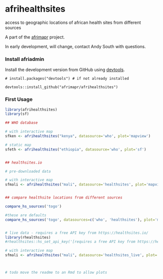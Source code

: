 # afrihealthsites
access to geographic locations of african health sites from different sources


A part of the [afrimapr](www.afrimapr.org) project.

In early development, will change, contact Andy South with questions.


### Install afriadmin

Install the development version from GitHub using [devtools](https://github.com/hadley/devtools).

    # install.packages("devtools") # if not already installed
    
    devtools::install_github("afrimapr/afrihealthsites")


### First Usage

``` r
library(afrihealthsites)
library(sf)

## WHO database 

# with interactive map
sfken <- afrihealthsites("kenya", datasource='who', plot='mapview')

# static map
sfeth <- afrihealthsites("ethiopia", datasource='who', plot='sf')


## healthsites.io

# pre-downloaded data

# with interactive map
sfmali <- afrihealthsites("mali", datasource='healthsites', plot='mapview')


## compare healthsite locations from different sources

compare_hs_sources('togo')

#these are defaults
compare_hs_sources('togo', datasources=c('who', 'healthsites'), plot='mapview'))


# live data - requires a free API key from https://healthsites.io/
library(rhealthsites)
#rhealthsites::hs_set_api_key('[requires a free API key from https://healthsites.io/]')

# with interactive map
sfmali <- afrihealthsites("mali", datasource='healthsites_live', plot='mapview')



# todo move the readme to an Rmd to allow plots

```
